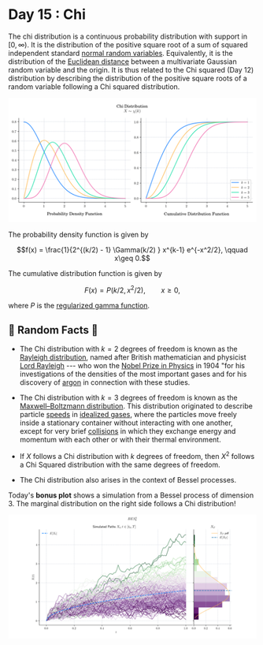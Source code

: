 # Day 15 : Chi

The chi distribution is a continuous probability distribution with support in $[0, \infty)$. It is the distribution of the positive square root of a sum of squared independent standard [normal random variables](https://en.wikipedia.org/wiki/Normal_distribution). Equivalently, it is the distribution of the [Euclidean distance](https://en.wikipedia.org/wiki/Euclidean_distance) between a multivariate Gaussian random variable and the origin. It is thus related to the Chi squared (Day 12) distribution by describing the distribution of the positive square roots of a random variable following a Chi squared distribution.

![](../images/15_Chi.png)

The probability density function is given by

$$f(x) = \frac{1}{2^{(k/2) - 1} \Gamma(k/2) } x^{k-1} e^{-x^2/2}, \qquad x\geq 0.$$

The cumulative distribution function is given by

$$F(x) = P(k/2, x^2/2) , \qquad x\geq 0,$$

where $P$ is the [regularized gamma function](https://en.wikipedia.org/wiki/Incomplete_gamma_function#Regularized_gamma_functions_and_Poisson_random_variables).

## 🔔 Random Facts 🔔

- The Chi distribution with $k=2$ degrees of freedom is known as the [Rayleigh distribution](https://en.wikipedia.org/wiki/Rayleigh_distribution), named after British mathematician and physicist [Lord Rayleigh](https://en.wikipedia.org/wiki/John_Strutt,_3rd_Baron_Rayleigh) --- who won the [Nobel Prize in Physics](https://en.wikipedia.org/wiki/Nobel_Prize_in_Physics) in 1904 "for his investigations of the densities of the most important gases and for his discovery of [argon](https://en.wikipedia.org/wiki/Argon) in connection with these studies.

- The Chi distribution with $k=3$ degrees of freedom is known as the [Maxwell–Boltzmann distribution](https://en.wikipedia.org/wiki/Maxwell%E2%80%93Boltzmann_distribution). This distribution originated to describe particle [speeds](https://en.wikipedia.org/wiki/Speed) in [idealized gases](https://en.wikipedia.org/wiki/Ideal_gas), where the particles move freely inside a stationary container without interacting with one another, except for very brief [collisions](https://en.wikipedia.org/wiki/Collision) in which they exchange energy and momentum with each other or with their thermal environment.

- If $X$ follows a Chi distribution with $k$ degrees of freedom, then $X^2$ follows a  Chi Squared distribution with the same degrees of freedom.

- The Chi distribution also arises in the context of Bessel processes. 

Today's **bonus plot** shows a simulation from a Bessel process of dimension 3. The marginal distribution on the right side follows a Chi distribution!

![](../images/15_Chi_Bonus.png)
